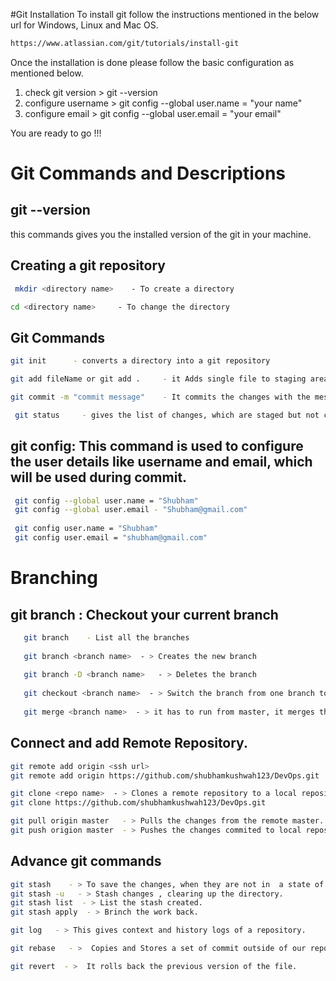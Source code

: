 #Git Installation
To install git follow the instructions mentioned in the below url for Windows, Linux and Mac OS.
 ```bash
 https://www.atlassian.com/git/tutorials/install-git
```
Once the installation is done please follow the basic configuration as mentioned below.
1) check git version > git --version
2) configure username > git config --global user.name = "your name"
3) configure email > git config --global user.email = "your email"

You are ready to go !!!

# Git Commands and Descriptions

## git --version
this commands gives you the installed version of the git in your machine.

## Creating a git repository
 ```bash
  mkdir <directory name>    - To create a directory
```
```bash
cd <directory name>     - To change the directory
 ``` 
## Git Commands 
  ```bash
  git init      - converts a directory into a git repository
 ```
  ```bash
  git add fileName or git add .     - it Adds single file to staging area or add all the files to staging area
 ```
  ```bash
  git commit -m "commit message"    - It commits the changes with the message.
 ```

```bash
 git status     - gives the list of changes, which are staged but not commited.
 ```



  ## git config: This command is used to configure the user details like username and email, which will be used during commit.
  
  ```bash
   git config --global user.name = "Shubham"
   git config --global user.email - "Shubham@gmail.com"
   
   git config user.name = "Shubham"
   git config user.email = "shubham@gmail.com"
 ```
 
 
 # Branching 
 ## git branch : Checkout your current branch
 ```bash
    git branch    - List all the branches
    
    git branch <branch name>  - > Creates the new branch
    
    git branch -D <branch name>   - > Deletes the branch
    
    git checkout <branch name>  - > Switch the branch from one branch to another
    
    git merge <branch name>  - > it has to run from master, it merges the another branch to master branch.

 ```
 
 ## Connect and add Remote Repository.
 ```bash
 git remote add origin <ssh url>
 git remote add origin https://github.com/shubhamkushwah123/DevOps.git
 
 git clone <repo name>  - > Clones a remote repository to a local repository
 git clone https://github.com/shubhamkushwah123/DevOps.git
 
 git pull origin master   - > Pulls the changes from the remote master.
 git push origion master  - > Pushes the changes commited to local repository to the remote repository
  ```
  
  
  
  ## Advance git commands
 ```bash
 git stash    - > To save the changes, when they are not in  a state of commit.
 git stash -u   - > Stash changes , clearing up the directory.
 git stash list  - > List the stash created.
 git stash apply  - > Brinch the work back.
 
 git log   - > This gives context and history logs of a repository.
 
 git rebase   - >  Copies and Stores a set of commit outside of our repository
 
 git revert  - >  It rolls back the previous version of the file.
 ```
 
 

 
